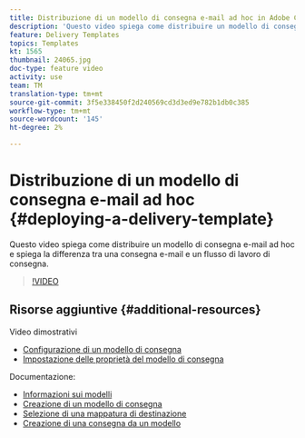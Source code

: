 ```yaml
---
title: Distribuzione di un modello di consegna e-mail ad hoc in Adobe Campaign Classic
description: 'Questo video spiega come distribuire un modello di consegna e-mail ad hoc e spiega la differenza tra una consegna e-mail e un flusso di lavoro di consegna. '
feature: Delivery Templates
topics: Templates
kt: 1565
thumbnail: 24065.jpg
doc-type: feature video
activity: use
team: TM
translation-type: tm+mt
source-git-commit: 3f5e338450f2d240569cd3d3ed9e782b1db0c385
workflow-type: tm+mt
source-wordcount: '145'
ht-degree: 2%

---
```



# Distribuzione di un modello di consegna e-mail ad hoc {#deploying-a-delivery-template}

Questo video spiega come distribuire un modello di consegna e-mail ad hoc e spiega la differenza tra una consegna e-mail e un flusso di lavoro di consegna.

>[!VIDEO](https://video.tv.adobe.com/v/24065?quality=12)

## Risorse aggiuntive {#additional-resources}

Video dimostrativi
* [Configurazione di un modello di consegna](/help/acc/sending-messages/using-delivery-templates/configuring-a-delivery-template.md)
* [Impostazione delle proprietà del modello di consegna](/help/acc/sending-messages/using-delivery-templates/setting-delivery-template-properties.md)

Documentazione:

* [Informazioni sui modelli](https://docs.campaign.adobe.com/doc/AC/en/DLV_Using_delivery_templates_About_templates.html)
* [Creazione di un modello di consegna](https://docs.campaign.adobe.com/doc/AC/en/DLV_Using_delivery_templates_Creating_a_delivery_template.html)
* [Selezione di una mappatura di destinazione](https://docs.campaign.adobe.com/doc/AC/en/DLV_Using_delivery_templates_Selecting_a_target_mapping.html)
* [Creazione di una consegna da un modello](https://docs.campaign.adobe.com/doc/AC/en/DLV_Using_delivery_templates_Creating_a_delivery_from_a_template.html)
